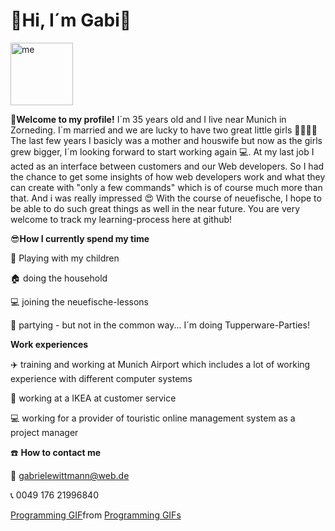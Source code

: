 #  💜Hi, I´m Gabi👋

<img src="https://user-images.githubusercontent.com/128288586/226587620-98219dc6-bc6c-47ce-a057-d595b1adc887.png" title="me" height="100px">

**💜Welcome to my profile!**
I´m 35 years old and I live near Munich in Zorneding. I´m married and we are lucky to have two great little girls 👨‍👩‍👧‍👧
The last few years I basicly was a mother and houswife but now as the girls grew bigger, I´m looking forward 
to start working again 💻. 
At my last job I acted as an interface between customers and our Web developers. So I
had the chance to get some insights of how web developers work and what they can create with "only a few commands" which
is of course much more than that. 
And i was really impressed 😍
With the course of neuefische, I hope to be able to do such great things as well in the near future. 
You are very welcome to track my learning-process here at github!
  

😎**How I currently spend my time**
>
:lollipop: Playing with my children 
>
:house: doing the household 
>
:computer: joining the neuefische-lessons 
>
:balloon: partying - but not in the common way... I´m doing Tupperware-Parties!

>
>
>
**Work experiences** 
>
:airplane: training and working at Munich Airport which includes a lot of working experience with different computer systems
>
:man: working at a IKEA at customer service
>
:computer: working for a provider of touristic online management system as a project manager
>

:phone: **How to contact me**
>
📧 gabrielewittmann@web.de
>
📞 0049 176 21996840

<div class="tenor-gif-embed" data-postid="25868426" data-share-method="host" data-aspect-ratio="1.33333" data-width="100%"><a href="https://tenor.com/view/programming-gif-25868426">Programming GIF</a>from <a href="https://tenor.com/search/programming-gifs">Programming GIFs</a></div> <script type="text/javascript" async src="https://tenor.com/embed.js"></script>
